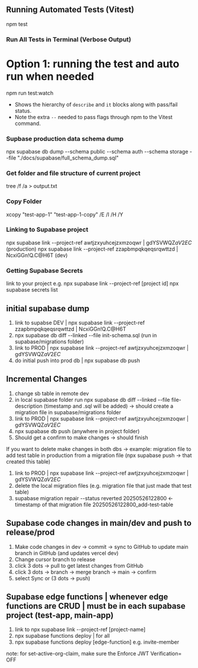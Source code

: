 ## Running Automated Tests (Vitest)

npm test

### Run All Tests in Terminal (Verbose Output)

# Option 1: running the test and auto run when needed
npm run test:watch

* Shows the hierarchy of `describe` and `it` blocks along with pass/fail status.
* Note the extra `--` needed to pass flags through npm to the Vitest command.

### Supbase production data schema dump
npx supabase db dump --schema public --schema auth --schema storage --file "./docs/supabase/full_schema_dump.sql"

### Get folder and file structure of current project
tree /f /a > output.txt

### Copy Folder
xcopy "test-app-1" "test-app-1-copy" /E /I /H /Y

### Linking to Supabase project
npx supabase link --project-ref awtjzxyuhcejzxmzoqwr | gdYSVWQZ$aV2EC$ (production)
npx supabase link --project-ref zzapbmpqkqeqsrqwttzd | NcxiGGn!Q.C@H6T (dev)

### Getting Supabase Secrets
link to your project e.g. npx supabase link --project-ref [project id]
npx supabase secrets list

## initial supabase dump
1. link to supabse DEV | npx supabase link --project-ref zzapbmpqkqeqsrqwttzd | NcxiGGn!Q.C@H6T
2. npx supabase db diff --linked --file init-schema.sql (run in supabase/migrations folder)
3. link to PROD | npx supabase link --project-ref awtjzxyuhcejzxmzoqwr | gdYSVWQZ$aV2EC$
4. do initial push into prod db | npx supabase db push

## Incremental Changes
1. change sb table in remote dev
2. in local supabase folder run npx supabase db diff --linked --file file-description (timestamp and .sql will be added)
-> should create a migration file in supabase/migrations folder
3. link to PROD | npx supabase link --project-ref awtjzxyuhcejzxmzoqwr | gdYSVWQZ$aV2EC$
4. npx supabase db push (anywhere in project folder)
5. Should get a confirm to make changes -> should finish

If you want to delete make changes in both dbs
-> example: migration file to add test table in production from a migration file (npx supabase push -> that created this table)
1. link to PROD | npx supabase link --project-ref awtjzxyuhcejzxmzoqwr | gdYSVWQZ$aV2EC$
2. delete the local migration files (e.g. migration file that just made that test table)
3. supabase migration repair --status reverted 20250526122800 <- timestamp of that migration file 20250526122800_add-test-table

## Supabase code changes in main/dev and push to release/prod
1. Make code changes in dev -> commit -> sync to GitHub to update main branch in GitHub (and updates vercel dev)
2. Change cursor branch to release
3. click 3 dots -> pull to get latest changes from GitHub
4. click 3 dots -> branch -> merge branch -> main -> confirm
5. select Sync or (3 dots -> push)

## Supabase edge functions | whenever edge functions are CRUD | must be in each supabase project (test-app, main-app)
1. link to npx supabase link --project-ref [project-name]
2. npx supabase functions deploy | for all
3. npx supabase functions deploy [edge-function] e.g. invite-member

note: for set-active-org-claim, make sure the Enforce JWT Verification= OFF
